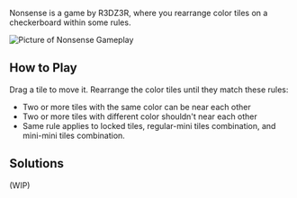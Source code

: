 Nonsense is a game by R3DZ3R, where you rearrange color tiles on a checkerboard within some rules.

![Picture of Nonsense Gameplay](https://media.discordapp.net/attachments/815825363006521374/883854613210615838/20210905_062223.jpg)

## How to Play

Drag a tile to move it. Rearrange the color tiles until they match these rules:

* Two or more tiles with the same color can be near each other
* Two or more tiles with different color shouldn't near each other
* Same rule applies to locked tiles, regular-mini tiles combination, and mini-mini tiles combination.

## Solutions

(WIP)

